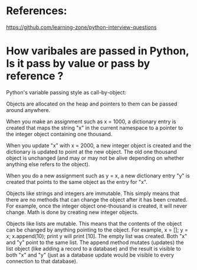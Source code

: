 # References:
https://github.com/learning-zone/python-interview-questions

# How varibales are passed in Python, Is it pass by value or pass by reference ?

Python's variable passing style as call-by-object:

Objects are allocated on the heap and pointers to them can be passed around anywhere.

When you make an assignment such as x = 1000, a dictionary entry is created that maps the string "x" in the current namespace to a pointer to the integer object containing one thousand.

When you update "x" with x = 2000, a new integer object is created and the dictionary is updated to point at the new object. The old one thousand object is unchanged (and may or may not be alive depending on whether anything else refers to the object).

When you do a new assignment such as y = x, a new dictionary entry "y" is created that points to the same object as the entry for "x".

Objects like strings and integers are immutable. This simply means that there are no methods that can change the object after it has been created. For example, once the integer object one-thousand is created, it will never change. Math is done by creating new integer objects.

Objects like lists are mutable. This means that the contents of the object can be changed by anything pointing to the object. For example, x = []; y = x; x.append(10); print y will print [10]. The empty list was created. Both "x" and "y" point to the same list. The append method mutates (updates) the list object (like adding a record to a database) and the result is visible to both "x" and "y" (just as a database update would be visible to every connection to that database).
